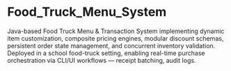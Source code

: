 # Food_Truck_Menu_System
Java-based Food Truck Menu &amp; Transaction System implementing dynamic item customization, composite pricing engines, modular discount schemas, persistent order state management, and concurrent inventory validation. Deployed in a school food-truck setting, enabling real-time purchase orchestration via CLI/UI workflows — receipt batching, audit logs.
